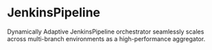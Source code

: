 # JenkinsPipeline
Dynamically Adaptive JenkinsPipeline orchestrator seamlessly scales across multi-branch environments as a high-performance aggregator.
